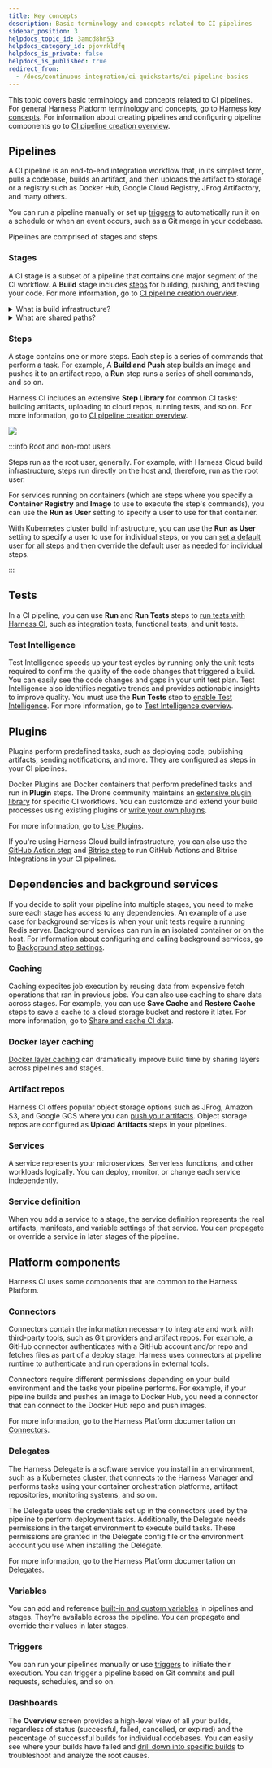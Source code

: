 ```yaml
---
title: Key concepts
description: Basic terminology and concepts related to CI pipelines
sidebar_position: 3
helpdocs_topic_id: 3amcd8hn53
helpdocs_category_id: pjovrkldfq
helpdocs_is_private: false
helpdocs_is_published: true
redirect_from:
  - /docs/continuous-integration/ci-quickstarts/ci-pipeline-basics
---
```


This topic covers basic terminology and concepts related to CI pipelines. For general Harness Platform terminology and concepts, go to [Harness key concepts](../../get-started/key-concepts.md). For information about creating pipelines and configuring pipeline components go to [CI pipeline creation overview](../use-ci/prep-ci-pipeline-components.md).

## Pipelines

A CI pipeline is an end-to-end integration workflow that, in its simplest form, pulls a codebase, builds an artifact, and then uploads the artifact to storage or a registry such as Docker Hub, Google Cloud Registry, JFrog Artifactory, and many others.

You can run a pipeline manually or set up [triggers](#triggers) to automatically run it on a schedule or when an event occurs, such as a Git merge in your codebase.

Pipelines are comprised of stages and steps.

### Stages

A CI stage is a subset of a pipeline that contains one major segment of the CI workflow. A **Build** stage includes [steps](#steps) for building, pushing, and testing your code. For more information, go to [CI pipeline creation overview](../use-ci/prep-ci-pipeline-components.md).

<details>
<summary>What is build infrastructure?</summary>

All CI stages have an infrastructure definition, which represents the build infrastructure used by a CI pipeline: the target clusters, hosts, and so on. Build infrastructure components and specifications depend on the build infrastructure you choose. For more information, go to [Which build infrastructure is right for me](../use-ci/set-up-build-infrastructure/which-build-infrastructure-is-right-for-me.md).

</details>

<details>
<summary>What are shared paths?</summary>

You can use **Shared Paths** in a stage to [share data across steps](../use-ci/caching-ci-data/share-ci-data-across-steps-and-stages.md) or customize cache paths for [Cache Intelligence](../use-ci/caching-ci-data/cache-intelligence.md).

When a pipeline runs, it creates a temporary volume for each stage called a *workspace*. During initialization, the stage clones your codebase to the root of the workspace. Then, the steps in the stage run inside the root. The workspace is the current working directory for each step in the stage. The workspace persists for the lifetime of the stage and enables steps in that stage to communicate and share state information. The default shared working directory for a stage is `/harness`. The workspace is destroyed when the stage ends.

Individual steps can communicate and share state using the workspace filesystem. The workspace is a volume, so filesystem changes persist throughout the stage lifetime. If you need to share additional volumes, you can add **Shared Paths**. Paths must begin with a forward slash, such as `/vol`. <!-- resolves as `/vol/harness`? -->

For example, the maven `m2` repo is stored in `/root/.m2` by default. If your Build stage uses Maven, you can specify `/root/.m2` as a **Shared Path** so that all steps in that stage can access that directory.

If you need to shared data across stages, use [caching](/docs/continuous-integration/use-ci/caching-ci-data/share-ci-data-across-steps-and-stages#share-data-across-stages).

</details>

### Steps

A stage contains one or more steps. Each step is a series of commands that perform a task. For example, A **Build and Push** step builds an image and pushes it to an artifact repo, a **Run** step runs a series of shell commands, and so on.

Harness CI includes an extensive **Step Library** for common CI tasks: building artifacts, uploading to cloud repos, running tests, and so on. For more information, go to [CI pipeline creation overview](../use-ci/prep-ci-pipeline-components.md).

![](./static/ci-pipeline-basics-510.png)

:::info Root and non-root users

Steps run as the root user, generally. For example, with Harness Cloud build infrastructure, steps run directly on the host and, therefore, run as the root user.

For services running on containers (which are steps where you specify a **Container Registry** and **Image** to use to execute the step's commands), you can use the **Run as User** setting to specify a user to use for that container.

With Kubernetes cluster build infrastructure, you can use the **Run as User** setting to specify a user to use for individual steps, or you can [set a default user for all steps](/docs/continuous-integration/use-ci/set-up-build-infrastructure/k8s-build-infrastructure/set-up-a-kubernetes-cluster-build-infrastructure/#run-as-user-or-run-as-non-root) and then override the default user as needed for individual steps.

:::

## Tests

In a CI pipeline, you can use **Run** and **Run Tests** steps to [run tests with Harness CI](../use-ci/run-tests/run-tests-in-ci.md), such as integration tests, functional tests, and unit tests.

### Test Intelligence

Test Intelligence speeds up your test cycles by running only the unit tests required to confirm the quality of the code changes that triggered a build. You can easily see the code changes and gaps in your unit test plan. Test Intelligence also identifies negative trends and provides actionable insights to improve quality. You must use the **Run Tests** step to [enable Test Intelligence](../use-ci/run-tests/test-intelligence/set-up-test-intelligence). For more information, go to [Test Intelligence overview](../use-ci/run-tests/test-intelligence/set-up-test-intelligence).

## Plugins

Plugins perform predefined tasks, such as deploying code, publishing artifacts, sending notifications, and more. They are configured as steps in your CI pipelines.

Docker Plugins are Docker containers that perform predefined tasks and run in **Plugin** steps. The Drone community maintains an [extensive plugin library](https://plugins.drone.io/) for specific CI workflows. You can customize and extend your build processes using existing plugins or [write your own plugins](../use-ci/use-drone-plugins/custom_plugins.md).

For more information, go to [Use Plugins](/docs/category/use-plugins/).

If you're using Harness Cloud build infrastructure, you can also use the [GitHub Action step](../use-ci/use-drone-plugins/ci-github-action-step.md) and [Bitrise step](../use-ci/use-drone-plugins/ci-bitrise-plugin.md) to run GitHub Actions and Bitrise Integrations in your CI pipelines.

## Dependencies and background services

If you decide to split your pipeline into multiple stages, you need to make sure each stage has access to any dependencies. An example of a use case for background services is when your unit tests require a running Redis server. Background services can run in an isolated container or on the host. For information about configuring and calling background services, go to [Background step settings](../use-ci/manage-dependencies/background-step-settings.md).

### Caching

Caching expedites job execution by reusing data from expensive fetch operations that ran in previous jobs. You can also use caching to share data across stages. For example, you can use **Save Cache** and **Restore Cache** steps to save a cache to a cloud storage bucket and restore it later. For more information, go to [Share and cache CI data](/docs/category/share-and-cache-ci-data).

### Docker layer caching

[Docker layer caching](../../../docs/continuous-integration/use-ci/caching-ci-data/docker-layer-caching.md) can dramatically improve build time by sharing layers across pipelines and stages.

### Artifact repos

Harness CI offers popular object storage options such as JFrog, Amazon S3, and Google GCS where you can [push your artifacts](/docs/category/build-and-upload-artifacts). Object storage repos are configured as **Upload Artifacts** steps in your pipelines.

### Services

A service represents your microservices, Serverless functions, and other workloads logically. You can deploy, monitor, or change each service independently.

### Service definition

When you add a service to a stage, the service definition represents the real artifacts, manifests, and variable settings of that service. You can propagate or override a service in later stages of the pipeline.

## Platform components

Harness CI uses some components that are common to the Harness Platform.

### Connectors

Connectors contain the information necessary to integrate and work with third-party tools, such as Git providers and artifact repos. For example, a GitHub connector authenticates with a GitHub account and/or repo and fetches files as part of a deploy stage. Harness uses connectors at pipeline runtime to authenticate and run operations in external tools.

Connectors require different permissions depending on your build environment and the tasks your pipeline performs. For example, if your pipeline builds and pushes an image to Docker Hub, you need a connector that can connect to the Docker Hub repo and push images.

For more information, go to the Harness Platform documentation on [Connectors](/docs/category/connectors).

### Delegates

The Harness Delegate is a software service you install in an environment, such as a Kubernetes cluster, that connects to the Harness Manager and performs tasks using your container orchestration platforms, artifact repositories, monitoring systems, and so on.

The Delegate uses the credentials set up in the connectors used by the pipeline to perform deployment tasks. Additionally, the Delegate needs permissions in the target environment to execute build tasks. These permissions are granted in the Delegate config file or the environment account you use when installing the Delegate.

For more information, go to the Harness Platform documentation on [Delegates](/docs/category/delegates).

### Variables

You can add and reference [built-in and custom variables](/docs/category/variables-and-expressions) in pipelines and stages. They're available across the pipeline. You can propagate and override their values in later stages.

### Triggers

You can run your pipelines manually or use [triggers](/docs/category/triggers) to initiate their execution. You can trigger a pipeline based on Git commits and pull requests, schedules, and so on.

### Dashboards

The **Overview** screen provides a high-level view of all your builds, regardless of status (successful, failed, cancelled, or expired) and the percentage of successful builds for individual codebases. You can easily see where your builds have failed and [drill down into specific builds](../use-ci/viewing-builds.md) to troubleshoot and analyze the root causes.
